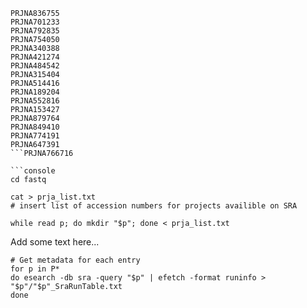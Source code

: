 ```text
PRJNA836755
PRJNA701233
PRJNA792835
PRJNA754050
PRJNA340388
PRJNA421274
PRJNA484542
PRJNA315404
PRJNA514416
PRJNA189204
PRJNA552816
PRJNA153427
PRJNA879764
PRJNA849410
PRJNA774191
PRJNA647391
```PRJNA766716

```console
cd fastq

cat > prja_list.txt
# insert list of accession numbers for projects availible on SRA
```

```console
while read p; do mkdir "$p"; done < prja_list.txt
```

Add some text here...

```console
# Get metadata for each entry
for p in P*
do esearch -db sra -query "$p" | efetch -format runinfo > "$p"/"$p"_SraRunTable.txt
done 
```
